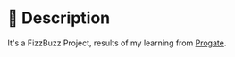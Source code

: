 # 📑 Description

It's a FizzBuzz Project, results of my learning from [Progate](https://progate.com/).
